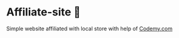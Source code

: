 # Affiliate-site :money_mouth_face:                                                                                                                                                                                                
Simple website affiliated with local store
 with help of <a href="http://johnelder.com/">Codemy.com</a>
